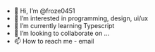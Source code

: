 - 👋 Hi, I’m @froze0451
- 👀 I’m interested in programming, design, ui/ux
- 🌱 I’m currently learning Typescript
- 💞️ I’m looking to collaborate on ...
- 📫 How to reach me - email

<!---
froze0451/froze0451 is a ✨ special ✨ repository because its `README.md` (this file) appears on your GitHub profile.
You can click the Preview link to take a look at your changes.
--->
